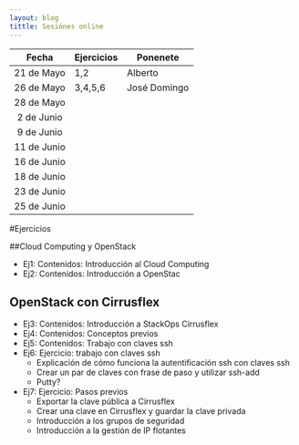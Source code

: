 ```yaml
---
layout: blog
tittle: Sesiónes online
---
```


|Fecha|Ejercicios|Ponenete|
|:---:|----------|--------|
|21 de Mayo| 1,2 |Alberto |
|26 de Mayo| 3,4,5,6 |José Domingo  |
|28 de Mayo|  |  |
|2 de Junio|  |  |
|9 de Junio|  |  |
|11 de Junio|  |  |
|16 de Junio|  |  |
|18 de Junio|  |  |
|23 de Junio|  |  |
|25 de Junio|  |  |

#Ejercicios

##Cloud Computing y OpenStack

* Ej1: Contenidos: Introducción al Cloud Computing
* Ej2: Contenidos: Introducción a OpenStac

## OpenStack con Cirrusflex

* Ej3: Contenidos: Introducción a StackOps Cirrusflex
* Ej4: Contenidos: Conceptos previos
* Ej5: Contenidos: Trabajo con claves ssh
* Ej6: Ejercicio: trabajo con claves ssh
	* Explicación de cómo funciona la autentificación ssh con claves ssh
	* Crear un par de claves con frase de paso y utilizar ssh-add
	* Putty?
* Ej7: Ejercicio: Pasos previos
	* Exportar la clave pública a Cirrusflex
	* Crear una clave en Cirrusflex y guardar la clave privada
	* Introducción a los grupos de seguridad
	* Introducción a la gestión de IP flotantes
	
